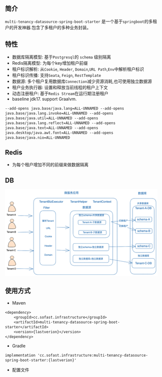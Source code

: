 ## 简介

`multi-tenancy-datasource-spring-boot-starter` 是一个基于`springboot`的多租户的开发神器.包含了多租户的多种业务封装。

## 特性

- 数据库隔离模型: 基于`Postgresql`的 `schema` 级别隔离
- Redis隔离模型: 为每个key增加租户前缀
- 租户标识解析: 从`Cookie`, `Header`, `Domain`,`URL Path`,`Env`中解析租户标识
- 租户标识传播: 支持`Seata`, `Feign`, `RestTemplate`
- 数据源: 多个租户复用数据库`Connection`减少资源消耗,也可使用独立数据源
- 租户业务执行器: 设置和释放当前线程的租户上下文
- 动态注册租户: 基于`Redis Stream`在运行期注册租户
- baseline jdk17. support Graalvm.

```
--add-opens java.base/java.lang=ALL-UNNAMED --add-opens java.base/java.lang.invoke=ALL-UNNAMED --add-opens java.base/java.util=ALL-UNNAMED --add-opens java.base/java.lang.reflect=ALL-UNNAMED --add-opens java.base/java.text=ALL-UNNAMED --add-opens java.desktop/java.awt.font=ALL-UNNAMED --add-opens java.base/java.nio=ALL-UNNAMED
```

## Redis

- 为每个租户增加不同的前缀来做数据隔离

## DB

![architecture.png](architecture.png)

## 使用方式

- Maven

```
<dependency>
    <groupId>cc.sofast.infrastructure</groupId>
    <artifactId>multi-tenancy-datasource-spring-boot-starter</artifactId>
    <version>{lastverion}</version>
</dependency>
```

- Gradle

```
implementation 'cc.sofast.infrastructure:multi-tenancy-datasource-spring-boot-starter:{lastverion}'
```

- 配置文件

```yaml


```